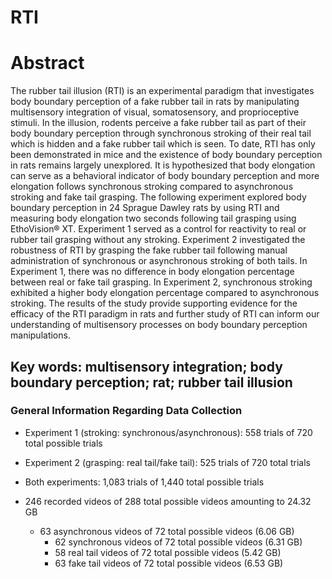 # RTI
# Abstract
The rubber tail illusion (RTI) is an experimental paradigm that investigates body boundary perception of a fake rubber tail in rats by manipulating multisensory integration of visual, somatosensory, and proprioceptive stimuli. In the illusion, rodents perceive a fake rubber tail as part of their body boundary perception through synchronous stroking of their real tail which is hidden and a fake rubber tail which is seen. To date, RTI has only been demonstrated in mice and the existence of body boundary perception in rats remains largely unexplored. It is hypothesized that body elongation can serve as a behavioral indicator of body boundary perception and more elongation follows synchronous stroking compared to asynchronous stroking and fake tail grasping. The following experiment explored body boundary perception in 24 Sprague Dawley rats by using RTI and measuring body elongation two seconds following tail grasping using EthoVision® XT. Experiment 1 served as a control for reactivity to real or rubber tail grasping without any stroking. Experiment 2 investigated the robustness of RTI by grasping the fake rubber tail following manual administration of synchronous or asynchronous stroking of both tails. In Experiment 1, there was no difference in body elongation percentage between real or fake tail grasping. In Experiment 2, synchronous stroking exhibited a higher body elongation percentage compared to asynchronous stroking. The results of the study provide supporting evidence for the efficacy of the RTI paradigm in rats and further study of RTI can inform our understanding of multisensory processes on body boundary perception manipulations.

## Key words: multisensory integration; body boundary perception; rat; rubber tail illusion

### General Information Regarding Data Collection
- Experiment 1 (stroking: synchronous/asynchronous): 558 trials of 720 total possible trials
- Experiment 2 (grasping: real tail/fake tail): 525 trials of 720 total trials
- Both experiments: 1,083 trials of 1,440 total possible trials

- 246 recorded videos of 288 total possible videos amounting to 24.32 GB
  - 63 asynchronous videos of 72 total possible videos (6.06 GB)
	- 62 synchronous videos of 72 total possible videos (6.31 GB)
	- 58 real tail videos of 72 total possible videos (5.42 GB)
	- 63 fake tail videos of 72 total possible videos (6.53 GB)
